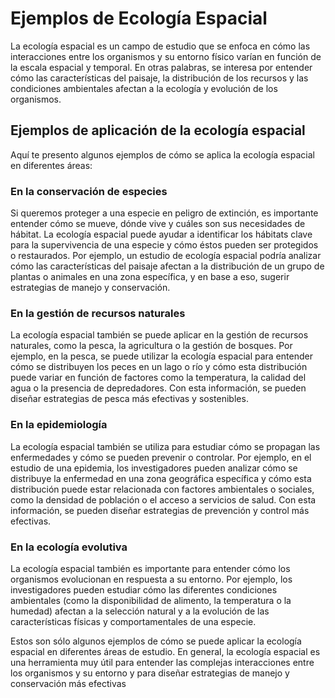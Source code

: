 # Ejemplos de Ecología Espacial

La ecología espacial es un campo de estudio que se enfoca en cómo las interacciones entre los organismos y su entorno físico varían en función de la escala espacial y temporal. En otras palabras, se interesa por entender cómo las características del paisaje, la distribución de los recursos y las condiciones ambientales afectan a la ecología y evolución de los organismos. 

## Ejemplos de aplicación de la ecología espacial

Aquí te presento algunos ejemplos de cómo se aplica la ecología espacial en diferentes áreas:

### En la conservación de especies

Si queremos proteger a una especie en peligro de extinción, es importante entender cómo se mueve, dónde vive y cuáles son sus necesidades de hábitat. La ecología espacial puede ayudar a identificar los hábitats clave para la supervivencia de una especie y cómo éstos pueden ser protegidos o restaurados. Por ejemplo, un estudio de ecología espacial podría analizar cómo las características del paisaje afectan a la distribución de un grupo de plantas o animales en una zona específica, y en base a eso, sugerir estrategias de manejo y conservación.

### En la gestión de recursos naturales

La ecología espacial también se puede aplicar en la gestión de recursos naturales, como la pesca, la agricultura o la gestión de bosques. Por ejemplo, en la pesca, se puede utilizar la ecología espacial para entender cómo se distribuyen los peces en un lago o río y cómo esta distribución puede variar en función de factores como la temperatura, la calidad del agua o la presencia de depredadores. Con esta información, se pueden diseñar estrategias de pesca más efectivas y sostenibles.

### En la epidemiología

La ecología espacial también se utiliza para estudiar cómo se propagan las enfermedades y cómo se pueden prevenir o controlar. Por ejemplo, en el estudio de una epidemia, los investigadores pueden analizar cómo se distribuye la enfermedad en una zona geográfica específica y cómo esta distribución puede estar relacionada con factores ambientales o sociales, como la densidad de población o el acceso a servicios de salud. Con esta información, se pueden diseñar estrategias de prevención y control más efectivas.

### En la ecología evolutiva

La ecología espacial también es importante para entender cómo los organismos evolucionan en respuesta a su entorno. Por ejemplo, los investigadores pueden estudiar cómo las diferentes condiciones ambientales (como la disponibilidad de alimento, la temperatura o la humedad) afectan a la selección natural y a la evolución de las características físicas y comportamentales de una especie. 

Estos son sólo algunos ejemplos de cómo se puede aplicar la ecología espacial en diferentes áreas de estudio. En general, la ecología espacial es una herramienta muy útil para entender las complejas interacciones entre los organismos y su entorno y para diseñar estrategias de manejo y conservación más efectivas
